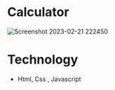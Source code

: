 # Calculator

![Screenshot 2023-02-21 222450](https://user-images.githubusercontent.com/37225357/220402345-49be58ae-89cb-4640-ac72-65e73a5b1b5c.png)



# Technology
* Html, Css , Javascript